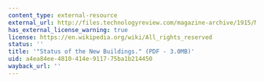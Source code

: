 ```yaml
---
content_type: external-resource
external_url: http://files.technologyreview.com/magazine-archive/1915/MIT-Technology-Review-1915-11-sample.pdf
has_external_license_warning: true
license: https://en.wikipedia.org/wiki/All_rights_reserved
status: ''
title: '"Status of the New Buildings." (PDF - 3.0MB)'
uid: a4ea84ee-4810-414e-9117-75ba1b214450
wayback_url: ''
---
```

